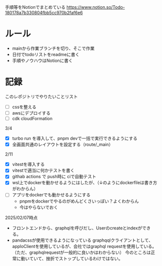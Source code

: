 
手順等をNotionでまとめている
https://www.notion.so/Todo-180178a7b330804fbb5cc970b2faf6e6

# ルール
- mainから作業ブランチを切り、そこで作業
- 日付でtodoリストをreadmeに書く
- 手順やノウハウはNotionに書く

# 記録

このレポジトリでやりたいことリスト
- [ ] cssを整える
- [ ] awsにデプロイする
- [ ] cdk cloudFormation

3/4
- [x] turbo run を導入して、pnpm devで一括で実行できるようにする
- [x] 全画面共通のレイアウトを設定する（route/_main）

2/11
- [x] vitestを導入する
- [x] vitestで適当に何かテストを書く
- [x] githab actions で push時に ciで自動テスト
- [x] wsl上でdockerを動かせるようにはしたが、（↓のようにdockerfileは書き方がわからん）
- [ ] アプリをdockerでも動かせるようにする
  - pnpmをdockerでやるのがめんどくさいっぽい？よくわからん
  - 今はやらないでおく

2025/02/07時点
- フロントエンドから、graphqlを呼びだし、Userのcreateとindexができる。
- pandacssが使用できるようになっている
graphqqlクライアントとして、apploClientを使用しているが、会社ではgraphql requestを使用している。（ただ、graphqlrequestが一般的に良いかはわからない）
今のところは正常に動いていて、挫折でストップしているわけではない。
